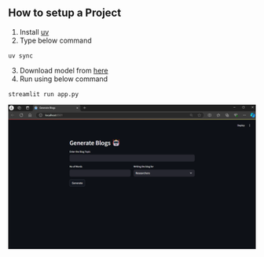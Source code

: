 ## How to setup a Project
1. Install [uv](https://docs.astral.sh/uv/getting-started/installation/)
2. Type below command
```
uv sync
```
3. Download model from [here](https://huggingface.co/TheBloke/Llama-2-7B-Chat-GGML/tree/main)
4. Run using below command 
```
streamlit run app.py
```

![Result](./imgs/img_1.png)